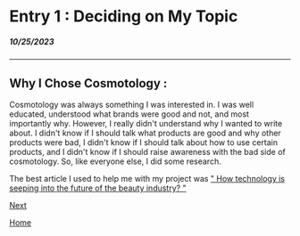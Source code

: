 # Entry 1 : Deciding on My Topic 
##### 10/25/2023
---
## Why I Chose Cosmotology :
Cosmotology was always something I was interested in.  I was well educated, understood what brands were good and not, and most importantly why.  However, I really didn't understand why I wanted to write about.  I didn't know if I should talk what products are good and why other products were bad, I didn't know if I should talk about how to use certain products, and I didn't know if I should raise awareness with the bad side of cosmotology.  So, like everyone else, I did some research.  

The best article I used to help me with my project was [" How technology is seeping into the future of the beauty industry? " ](https://timesofindia.indiatimes.com/blogs/voices/how-technology-is-seeping-into-the-future-of-the-beauty-industry/)

[Next](entry02.md)

[Home](../README.md)
